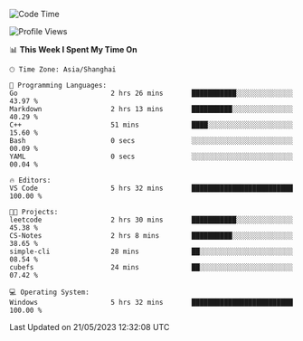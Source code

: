 <!--START_SECTION:waka-->
![Code Time](http://img.shields.io/badge/Code%20Time-931%20hrs%2049%20mins-blue)

![Profile Views](http://img.shields.io/badge/Profile%20Views-0-blue)

📊 **This Week I Spent My Time On** 

```text
🕑︎ Time Zone: Asia/Shanghai

💬 Programming Languages: 
Go                       2 hrs 26 mins       ███████████░░░░░░░░░░░░░░   43.97 % 
Markdown                 2 hrs 13 mins       ██████████░░░░░░░░░░░░░░░   40.29 % 
C++                      51 mins             ████░░░░░░░░░░░░░░░░░░░░░   15.60 % 
Bash                     0 secs              ░░░░░░░░░░░░░░░░░░░░░░░░░   00.09 % 
YAML                     0 secs              ░░░░░░░░░░░░░░░░░░░░░░░░░   00.04 % 

🔥 Editors: 
VS Code                  5 hrs 32 mins       █████████████████████████   100.00 % 

🐱‍💻 Projects: 
leetcode                 2 hrs 30 mins       ███████████░░░░░░░░░░░░░░   45.38 % 
CS-Notes                 2 hrs 8 mins        ██████████░░░░░░░░░░░░░░░   38.65 % 
simple-cli               28 mins             ██░░░░░░░░░░░░░░░░░░░░░░░   08.54 % 
cubefs                   24 mins             ██░░░░░░░░░░░░░░░░░░░░░░░   07.42 % 

💻 Operating System: 
Windows                  5 hrs 32 mins       █████████████████████████   100.00 % 
```


 Last Updated on 21/05/2023 12:32:08 UTC
<!--END_SECTION:waka-->